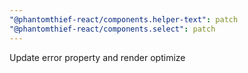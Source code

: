 ```yaml
---
"@phantomthief-react/components.helper-text": patch
"@phantomthief-react/components.select": patch
---
```


Update error property and render optimize
